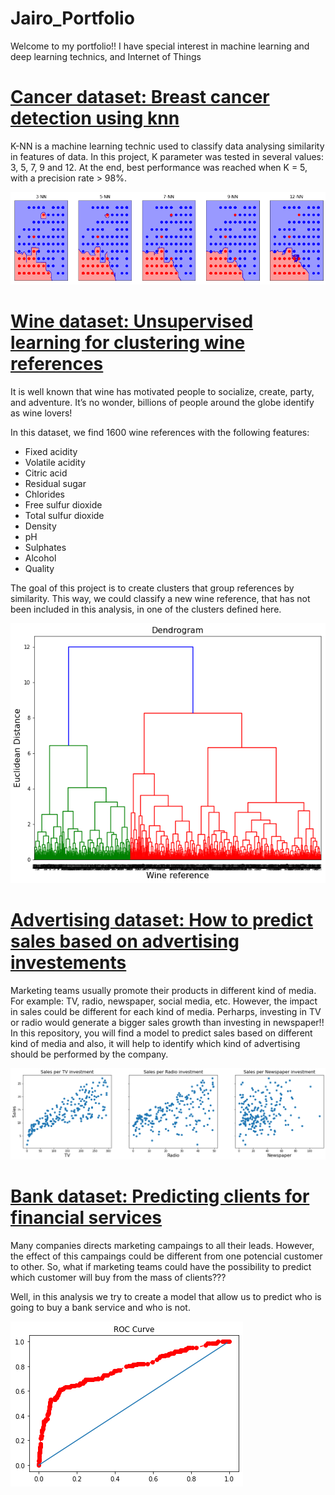 # Jairo_Portfolio
Welcome to my portfolio!! I have special interest in machine learning and deep learning technics, and Internet of Things

# [Cancer dataset: Breast cancer detection using knn](https://github.com/jairo-deep-learning/breast_cancer/blob/main/KNN.ipynb)
K-NN is a machine learning technic used to classify data analysing similarity in features of data. In this project, K parameter was tested in several values: 3, 5, 7, 9 and 12. At the end, best performance was reached when K = 5, with a precision rate > 98%.

![](/images/knn-scatter.png)

# [Wine dataset: Unsupervised learning for clustering wine references](https://github.com/jairo-deep-learning/wine/blob/main/Wine_segmentation.ipynb)
It is well known that wine has motivated people to socialize, create, party, and adventure. It’s no wonder, billions of people around the globe identify as wine lovers!

In this dataset, we find 1600 wine references with the following features:

* Fixed acidity
* Volatile acidity
* Citric acid
* Residual sugar
* Chlorides
* Free sulfur dioxide
* Total sulfur dioxide
* Density
* pH
* Sulphates
* Alcohol
* Quality

The goal of this project is to create clusters that group references by similarity. This way, we could classify a new wine reference, that has not been included in this analysis, in one of the clusters defined here.

![](/images/dendrogram.png)

# [Advertising dataset: How to predict sales based on advertising investements](https://github.com/jairo-deep-learning/advertising/blob/main/Linear_regression_using_Scikit_learn.ipynb)
Marketing teams usually promote their products in different kind of media. For example: TV, radio, newspaper, social media, etc. 
However, the impact in sales could be different for each kind of media. Perharps, investing in TV or radio would generate
a bigger sales growth than investing in newspaper!! 
In this repository, you will find a model to predict sales based on different kind of media and also, it will help to
identify which kind of advertising should be performed by the company. 

![](/images/scatter_linear_regression.png)

# [Bank dataset: Predicting clients for financial services](https://github.com/jairo-deep-learning/Bank/blob/main/Logistic_regression%20(1).ipynb)
Many companies directs marketing campaings to all their leads. However, the effect of this campaings could be different from one potencial customer to other. So, what if marketing teams could have the possibility to predict which customer will buy from the mass of clients???

Well, in this analysis we try to create a model that allow us to predict who is going to buy a bank service and who is not. 

![](/images/ROCcurve.png)
